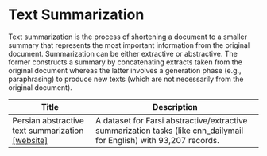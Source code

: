 # Text Summarization

Text summarization is the process of shortening a document to a smaller summary that represents the most important information from the original document. Summarization can be either extractive or abstractive.
The former constructs a summary by concatenating extracts taken from the original document whereas the latter involves a generation phase (e.g., paraphrasing) to produce new texts (which are not necessarily from the original document).

| Title | Description |
| ----- | ----------- |
| Persian abstractive text summarization<br>[[website]](https://github.com/hooshvare/pn-summary) | A dataset for Farsi abstractive/extractive summarization tasks (like cnn_dailymail for English) with 93,207 records.  |
